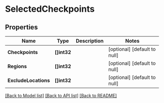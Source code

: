 # SelectedCheckpoints

## Properties
Name | Type | Description | Notes
------------ | ------------- | ------------- | -------------
**Checkpoints** | **[]int32** |  | [optional] [default to null]
**Regions** | **[]int32** |  | [optional] [default to null]
**ExcludeLocations** | **[]int32** |  | [optional] [default to null]

[[Back to Model list]](../README.md#documentation-for-models) [[Back to API list]](../README.md#documentation-for-api-endpoints) [[Back to README]](../README.md)


